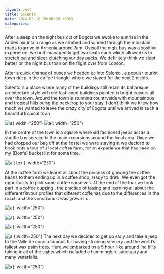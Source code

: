 ```yaml
---
layout: post
title: Salento
date: 2024-03-16 00:00:00 +0000
categories:
---
```


After a sleep on the night bus out of Bogota we awoke to sunrise in the Andes mountain range as we climbed and winded through the mountain roads to arrive in Armenia around 7am. Overall the night bus was a positive experience, we both managed to get two seats each which allowed us to stretch out and sleep clutching our day packs. We definitely think we slept better on the night bus than on the flight over from London.

After a quick change of buses we headed up into Salento , a popular tourist town deep in the coffee triangle, where we stayed for the next 2 nights. 

Salento is a place where many of the buildings still retain its bahareque architecture style with old fashioned buildings painted in bright colours all over the town. Around the town is stunning countryside with mountainous and tropical hills being the backdrop to your stay. I don’t think we knew how much we wanted to leave the crazy city of Bogota until we arrived in such a beautiful tropical town

![a](https://live.staticflickr.com/65535/53591300197_3933a34525_c_d.jpg){:width=“250”}
![a](https://live.staticflickr.com/65535/53592168096_1ea069c991_c_d.jpg){: width="250"}


In the centre of the town is a square where old fashioned jeeps act as a shuttle bus service to the main excursions around the local area. Once we had dropped our bag off at the hostel we were staying at  we decided to book onto a tour of a local coffee farm, for an experience that has been on my (Dom’s) bucket list for some time. 

![alt text](https://live.staticflickr.com/65535/53592367235_a917590a4b_c_d.jpg){: width=“250”}




At the coffee farm we learnt all about the process of growing the coffee beans to them ending up in a coffee shop, ready to drink. We even got the opportunity to pick some coffee ourselves. At the end of the tour we took part in a coffee cupping , the practice of tasting and learning all about the different flavour profiles that different coffe has due to the differences in the roast, and the conditions it was grown in.

![a](https://live.staticflickr.com/65535/53591048177_9139458c91_c_d.jpg){: width=“250”}


![a](https://live.staticflickr.com/65535/53591048177_9139458c91_c_d.jpg){: width=“250”}


![a](https://live.staticflickr.com/65535/53592262439_ba0f83542a_c_d.jpg){: width=“250”}

![a](https://live.staticflickr.com/65535/53592149008_4a0984568a_c_d.jpg) {:width=250"}
The next day we decided to get up early and take a jeep to the Valle de cocora famous for having stunning scenery and the world’s tallest wax palm trees. Here we embarked on a 5 hour hike around the hills taking in all of the sights which included a hummingbird sanctuary and many waterfalls.

![x](https://live.staticflickr.com/65535/53592239654_180c6a60a6_c_d.jpg){: width=“250”}